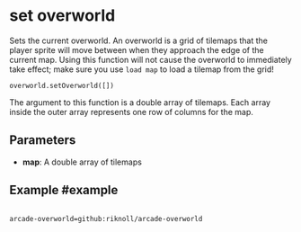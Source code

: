# set overworld

Sets the current overworld. An overworld is a grid of tilemaps that the player sprite will move between when they approach the edge of the current map. Using this function will not cause the overworld to immediately take effect; make sure you use `load map` to load a tilemap from the grid!

```sig
overworld.setOverworld([])
```

The argument to this function is a double array of tilemaps. Each array inside the outer array represents one row of columns for the map.

## Parameters

* **map**: A double array of tilemaps

## Example #example

```blocks
```

```package
arcade-overworld=github:riknoll/arcade-overworld
```